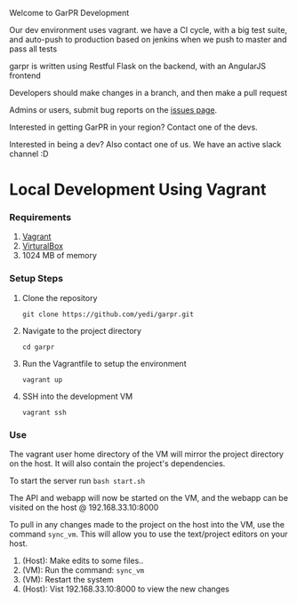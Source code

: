 Welcome to GarPR Development

Our dev environment uses vagrant. 
we have a CI cycle, with a big test suite, and auto-push to
production based on jenkins when we push to master and pass all tests

garpr is written using Restful Flask on the backend, with an AngularJS frontend

Developers should make changes in a branch, and then make a pull request 

Admins or users, submit bug reports on the [issues page](https://github.com/ripgarpr/garpr/issues).

Interested in getting GarPR in your region? Contact one of the devs. 

Interested in being a dev? Also contact one of us. We have an active slack channel :D

Local Development Using Vagrant
=======================
### Requirements
1. [Vagrant](https://www.vagrantup.com/downloads.html)
2. [VirturalBox](https://www.virtualbox.org/wiki/Downloads)
3. 1024 MB of memory

### Setup Steps
1. Clone the repository
	```
	git clone https://github.com/yedi/garpr.git
	```

2. Navigate to the project directory
	```
	cd garpr
	```

3. Run the Vagrantfile to setup the environment
	```
	vagrant up
	```

4. SSH into the development VM
	```
	vagrant ssh
	```

### Use
The vagrant user home directory of the VM will mirror the project directory on the host. It will also contain the project's dependencies.

To start the server run 
	```
	bash start.sh
	```

The API and webapp will now be started on the VM, and the webapp can be visited on the host @ 192.168.33.10:8000

To pull in any changes made to the project on the host into the VM, use the command `sync_vm`. This will allow you to use the text/project editors on your host.

1. (Host): Make edits to some files..
2. (VM): Run the command: `sync_vm`
3. (VM): Restart the system
4. (Host): Vist 192.168.33.10:8000 to view the new changes